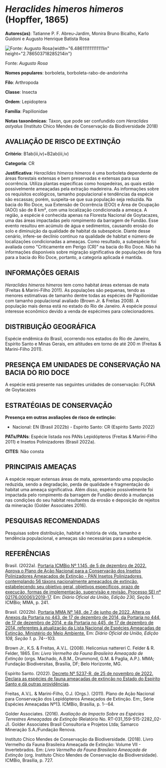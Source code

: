 # *Heraclides himeros himeros* (Hopffer, 1865)

**Autores(as)**: Tatianne P. F. Abreu-Jardim, Monira Bruno Bicalho, Karlo Guidoni e Augusto Henrique Batista Rosa

![Fonte: Augusto Rosa](media/rId20.jpg){width="6.486111111111111in" height="2.786503718285214in"}

Fonte: *Augusto Rosa*

**Nomes populares**: borboleta, borboleta-rabo-de-andorinha

**Filo**: Arthropoda

**Classe**: Insecta

**Ordem**: Lepidoptera

**Família**: Papilionidae

**Notas taxonômicas**: Táxon, que pode ser confundido com *Heraclides astyalus* (Instituto Chico Mendes de Conservação da Biodiversidade 2018)

## AVALIAÇÃO DE RISCO DE EXTINÇÃO

**Critério**: B1ab(iii,iv)+B2ab(iii,iv)

**Categoria**: CR

**Justificativa**: *Heraclides himeros himeros* é uma borboleta dependente de áreas florestais extensas e bem preservadas e extensas para sua ocorrência. Utiliza plantas específicas como hospedeiras, as quais estão possivelmente ameaçadas pela extração madeireira. As informações sobre os requisitos ecológicos, tamanho populacional e tendências da espécie são escassas; porém, suspeita-se que sua população seja reduzida. Na bacia do Rio Doce, sua Extensão de Ocorrência (EOO) e Área de Ocupação (AOO) são de 8 km², com uma localização condicionada a ameaça. A região, a espécie é conhecida apenas na Floresta Nacional de Goytacazes, uma das áreas impactadas pelo rompimento da barragem de Fundão. Esse evento resultou em acúmulo de água e sedimentos, causando erosão do solo e diminuição da qualidade de habitat da subespécie.  Diante desse cenário, infere-se declínio contínuo na qualidade de habitat e número de localizações condicionadas a
ameaças. Como resultado, a subespécie foi avaliada como "Criticamente em Perigo (CR)" na bacia do Rio Doce. Não há informações disponíveis sobre migração significativa de populações de fora para a bacia do Rio Doce, portanto, a categoria aplicada é mantida.

## INFORMAÇÕES GERAIS

*Heraclides himeros himeros* tem como habitat áreas extensas de mata (Freitas & Marini-Filho 2011). As populações são pequenas, tendo as menores estimativas de tamanho dentre todas as espécies de Papilionidae com tamanho populacional avaliado (Brown Jr. & Freitas 2008). A população mais densa está no estado do Rio de Janeiro. A espécie possui interesse econômico devido a venda de espécimes para colecionadores.

## DISTRIBUIÇÃO GEOGRÁFICA

Espécie endêmica do Brasil, ocorrendo nos estados do Rio de Janeiro, Espírito Santo e Minas Gerais, em altitudes em torno de até 200 m (Freitas & Marini-Filho 2011).

## PRESENÇA EM UNIDADES DE CONSERVAÇÃO NA BACIA DO RIO DOCE

A espécie está presente nas seguintes unidades de conservação: FLONA de Goytacazes

## ESTRATÉGIAS DE CONSERVAÇÃO

**Presença em outras avaliações de risco de extinção:**

-   Nacional: EN (Brasil 2022b) -   Espírito Santo: CR (Espírito Santo 2022)

**PATs/PANs**: Espécie listada nos PANs Lepidópteros (Freitas & Marini-Filho 2011) e Insetos Polinizadores (Brasil 2022a).

**CITES**: Não consta

## PRINCIPAIS AMEAÇAS

A espécie requer extensas áreas de mata, apresentando uma população reduzida, sendo a degradação, perda de qualidade e fragmentação do habitat uma ameaça significativa. Além disso, espécie possivelmente foi impactada pelo rompimento da barragem de Fundão devido à mudanças nas condições do seu habitat resultantes da erosão e deposição de rejeitos da mineração (Golder Associates 2016).

## PESQUISAS RECOMENDADAS

Pesquisas sobre distribuição, habitat e história de vida, tamanho e tendência populacional, e ameaças são necessárias para a subespécie.

## REFERÊNCIAS

Brasil. (2022a). [Portaria ICMBio Nº 1.145, de 5 de dezembro de 2022.  Aprova o Plano de Ação Nacional para a Conservação dos Insetos Polinizadores Ameaçados de Extinção - PAN Insetos Polinizadores, contemplando 56 táxons nacionalmente ameaçados de extinção, estabelecendo seu objetivo geral, objetivos específicos, prazo de execução, formas de implementação, supervisão e revisão. Processo SEI nº 02176.000061/2019-17](https://www.gov.br/icmbio/pt-br/assuntos/biodiversidade/pan/pan-insetos-polinizadores).  Em: *Diário Oficial da União, Edição 230, Seção 1*. ICMBio; MMA, p. 241.

Brasil. (2022b). [Portaria MMA Nº 148, de 7 de junho de 2022. Altera os Anexos da Portaria no 443, de 17 de dezembro de 2014, da Portaria no 444, de 17 de dezembro de 2014, e da Portaria no 445, de 17 de dezembro de 2014, referentes à atualização da Lista Nacional de Espécies Ameaçadas de Extinção. Ministério do Meio Ambiente.](https://in.gov.br/en/web/dou/-/portaria-mma-n-148-de-7-de-junho-de-2022-406272733) Em: *Diário Oficial da União, Edição 108, Seção 1*. p. 74--103.

Brown Jr., K.S. & Freitas, A.V.L. (2008). Heliconius nattereri C. Felder & R. Felder, 1865. Em: *Livro Vermelho da Fauna Brasileira Ameaçada de Extinção* (orgs. Machado, A.B.M., Drummond, G.M. & Paglia, A.P.). MMA; Fundação Biodiversitas, Brasília, DF; Belo Horizonte, MG.

Espírito Santo. (2022). [Decreto Nº 5237-R, de 25 de novembro de 2022.  Declara as espécies de fauna ameaçadas de extinção no Estado do Espírito Santo e dá outras providências](https://iema.es.gov.br/Media/iema/FAUNA/Decreto%205237-R_2022_25-Nov%20-%20Fauna%20(s-peixes)%20-%20Lista%20de%20Esp%C3%A9cies%20Amea%C3%A7adas%20de%20Extin%C3%A7%C3%A3o.pdf).

Freitas, A.V.L. & Marini-Filho, O.J. (Orgs.). (2011). Plano de Ação Nacional para Conservação dos Lepidópteros Ameaçados de Extinção. Em:, Série Espécies Ameaçadas Nº13. ICMBio, Brasília, p. 1--64.

Golder Associates. (2016). *Avaliação de Impacto Sobre as Espécies Terrestres Ameaçadas de Extinção* (Relatório No.  RT-031_159-515-2282_02-J). Golder Associates Brasil Consultoria e Projetos Ltda; Samarco Mineração S.A./Fundação Renova.

Instituto Chico Mendes de Conservação da Biodiversidade. (2018). Livro Vermelho da Fauna Brasileira Ameaçada de Extinção: Volume VII - Invertebrados. Em: *Livro Vermelho da Fauna Brasileira Ameaçada de Extinção* (org. Instituto Chico Mendes de Conservação da Biodiversidade). ICMBio, Brasília, p. 727.
